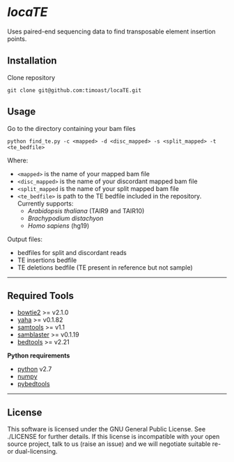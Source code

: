 *locaTE*
======

Uses paired-end sequencing data to find transposable element insertion points.

Installation
-----

Clone repository

```
git clone git@github.com:timoast/locaTE.git
```

Usage
-----

Go to the directory containing your bam files

```
python find_te.py -c <mapped> -d <disc_mapped> -s <split_mapped> -t <te_bedfile>
```

Where:

  * `<mapped>` is the name of your mapped bam file
  * `<disc_mapped>` is the name of your discordant mapped bam file
  * `<split_mapped` is the name of your split mapped bam file
  * `<te_bedfile>` is path to the TE bedfile included in the repository. Currently supports:  
      - *Arabidopsis thaliana* (TAIR9 and TAIR10)
      - *Brachypodium distachyon*
      - *Homo sapiens* (hg19)

Output files:

  * bedfiles for split and discordant reads
  * TE insertions bedfile
  * TE deletions bedfile (TE present in reference but not sample)

---
Required Tools
-------------

* [bowtie2](http://bowtie-bio.sourceforge.net/bowtie2/index.shtml) >= v2.1.0
* [yaha](http://faculty.virginia.edu/irahall/yaha/) >= v0.1.82
* [samtools](http://samtools.sourceforge.net) >= v1.1
* [samblaster](https://github.com/GregoryFaust/samblaster) >= v0.1.19
* [bedtools](http://bedtools.readthedocs.org/en/latest/) >= v2.21


**Python requirements**

* [python](https://www.python.org) v2.7
* [numpy](http://www.numpy.org/)
* [pybedtools](http://pythonhosted.org/pybedtools/)

---
License
-------

This software is licensed under the GNU General Public License. See ./LICENSE
for further details. If this license is incompatible with your open source
project, talk to us (raise an issue) and we will negotiate suitable re- or
dual-licensing.
